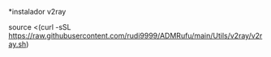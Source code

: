 *instalador v2ray

source <(curl -sSL https://raw.githubusercontent.com/rudi9999/ADMRufu/main/Utils/v2ray/v2ray.sh)
